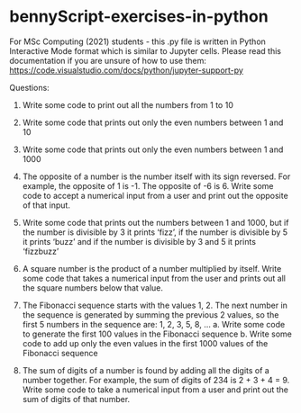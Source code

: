 # bennyScript-exercises-in-python
For MSc Computing (2021) students - this .py file is written in Python Interactive Mode format which is similar to Jupyter cells. Please read this documentation if you are unsure of how to use them: https://code.visualstudio.com/docs/python/jupyter-support-py

Questions:
1.	Write some code to print out all the numbers from 1 to 10

2.	Write some code that prints out only the even numbers between 1 and 10

3.	Write some code that prints out only the even numbers between 1 and 1000

4.	The opposite of a number is the number itself with its sign reversed. For example, the opposite of 1 is -1. The opposite of -6 is 6. Write some code to accept a numerical input from a user and print out the opposite of that input.

5.	Write some code that prints out the numbers between 1 and 1000, but if the number is divisible by 3 it prints ‘fizz’, if the number is divisible by 5 it prints ‘buzz’ and if the number is divisible by 3 and 5 it prints ‘fizzbuzz’

6.	A square number is the product of a number multiplied by itself. Write some code that takes a numerical input from the user and prints out all the square numbers below that value.

7.	The Fibonacci sequence starts with the values 1, 2. The next number in the sequence is generated by summing the previous 2 values, so the first 5 numbers in the sequence are:
1, 2, 3, 5, 8, …
a.	Write some code to generate the first 100 values in the Fibonacci sequence
b.	Write some code to add up only the even values in the first 1000 values of the Fibonacci sequence

8.	The sum of digits of a number is found by adding all the digits of a number together. For example, the sum of digits of 234 is 2 + 3 + 4 = 9. Write some code to take a numerical input from a user and print out the sum of digits of that number.
